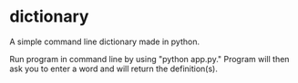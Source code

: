# dictionary
A simple command line dictionary made in python. 

Run program in command line by using "python app.py." Program will then ask you to enter a word and will return the definition(s). 
